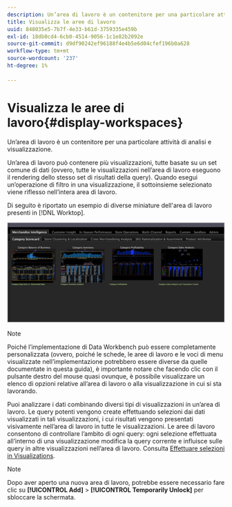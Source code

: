 ```yaml
---
description: Un’area di lavoro è un contenitore per una particolare attività di analisi e visualizzazione.
title: Visualizza le aree di lavoro
uuid: 848035e5-7b7f-4e33-b61d-3759335e459b
exl-id: 18db0cd4-6cb0-4514-9056-1c1e82b2092e
source-git-commit: d9df90242ef96188f4e4b5e6d04cfef196b0a628
workflow-type: tm+mt
source-wordcount: '237'
ht-degree: 1%

---
```


# Visualizza le aree di lavoro{#display-workspaces}

Un’area di lavoro è un contenitore per una particolare attività di analisi e visualizzazione.

Un’area di lavoro può contenere più visualizzazioni, tutte basate su un set comune di dati (ovvero, tutte le visualizzazioni nell’area di lavoro eseguono il rendering dello stesso set di risultati della query). Quando esegui un’operazione di filtro in una visualizzazione, il sottoinsieme selezionato viene riflesso nell’intera area di lavoro.

Di seguito è riportato un esempio di diverse miniature dell&#39;area di lavoro presenti in [!DNL Worktop].

![](assets/client-wksp.png)

>[!NOTE]
>
>Poiché l’implementazione di Data Workbench può essere completamente personalizzata (ovvero, poiché le schede, le aree di lavoro e le voci di menu visualizzate nell’implementazione potrebbero essere diverse da quelle documentate in questa guida), è importante notare che facendo clic con il pulsante destro del mouse quasi ovunque, è possibile visualizzare un elenco di opzioni relative all’area di lavoro o alla visualizzazione in cui si sta lavorando.

Puoi analizzare i dati combinando diversi tipi di visualizzazioni in un’area di lavoro. Le query potenti vengono create effettuando selezioni dai dati visualizzati in tali visualizzazioni, i cui risultati vengono presentati visivamente nell’area di lavoro in tutte le visualizzazioni. Le aree di lavoro consentono di controllare l’ambito di ogni query: ogni selezione effettuata all’interno di una visualizzazione modifica la query corrente e influisce sulle query in altre visualizzazioni nell’area di lavoro. Consulta [Effettuare selezioni in Visualizations](../../../home/c-get-started/c-vis/c-sel-vis/c-sel-vis.md#concept-012870ec22c7476e9afbf3b8b2515746).

>[!NOTE]
>
>Dopo aver aperto una nuova area di lavoro, potrebbe essere necessario fare clic su **[!UICONTROL Add]** > **[!UICONTROL Temporarily Unlock]** per sbloccare la schermata.
